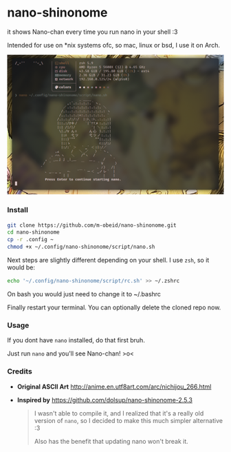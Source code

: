 # nano-shinonome
it shows Nano-chan every time you run nano in your shell :3

Intended for use on *nix systems ofc, so mac, linux or bsd, I use it on Arch.

![kawaii desu ne?](assets/nano.jpg)

### Install
```bash
git clone https://github.com/m-obeid/nano-shinonome.git
cd nano-shinonome
cp -r .config ~
chmod +x ~/.config/nano-shinonome/script/nano.sh
```

Next steps are slightly different depending on your shell. I use `zsh`, so it would be:

```bash
echo '~/.config/nano-shinonome/script/rc.sh' >> ~/.zshrc
```

On bash you would just need to change it to ~/.bashrc

Finally restart your terminal. You can optionally delete the cloned repo now.

### Usage

If you dont have `nano` installed, do that first bruh.

Just run `nano` and you'll see Nano-chan! >o<

### Credits
- **Original ASCII Art** http://anime.en.utf8art.com/arc/nichijou_266.html
- **Inspired by** https://github.com/dolsup/nano-shinonome-2.5.3 

    > I wasn't able to compile it, and I realized that it's a really old version of `nano`, so I decided to make this much simpler alternative :3
    >
    > Also has the benefit that updating nano won't break it.

